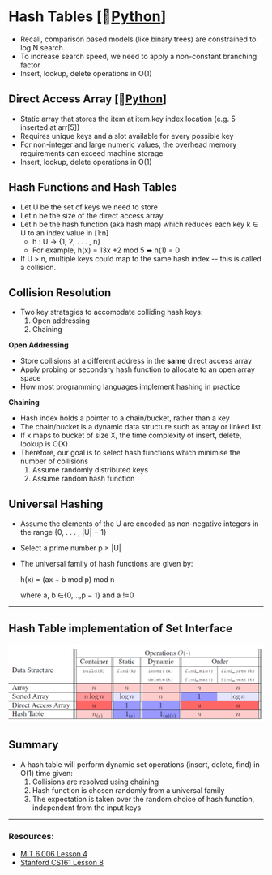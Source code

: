 # Hash Tables [🐍[Python](./py/hash_table.py)]

* Recall, comparison based models (like binary trees) are constrained to log N search.
* To increase search speed, we need to apply a non-constant branching factor
* Insert, lookup, delete operations in O(1)

## Direct Access Array [🐍[Python](./py/direct_access.py)]
* Static array that stores the item at item.key index location (e.g. 5 inserted at arr[5])
* Requires unique keys and a slot available for every possible key
* For non-integer and large numeric values, the overhead memory requirements can exceed machine storage
* Insert, lookup, delete operations in O(1)

## Hash Functions and Hash Tables
* Let U be the set of keys we need to store
* Let n be the size of the direct access array
* Let h be the hash function (aka hash map) which reduces each key k ∈ U to an index value in [1:n]
    * h : U → {1, 2, . . . , n}
    * For example, h(x) = 13x +2 mod 5 ➡ h(1) = 0
* If U > n, multiple keys could map to the same hash index -- this is called a collision. 

## Collision Resolution
* Two key stratagies to accomodate colliding hash keys:
    1. Open addressing
    2. Chaining

**Open Addressing**
* Store collisions at a different address in the **same** direct access array
* Apply probing or secondary hash function to allocate to an open array space
* How most programming languages implement hashing in practice

**Chaining**
* Hash index holds a pointer to a chain/bucket, rather than a key
* The chain/bucket is a dynamic data structure such as array or linked list
* If x maps to bucket of size X, the time complexity of insert, delete, lookup is O(X)
* Therefore, our goal is to select hash functions which minimise the number of collisions
    1. Assume randomly distributed keys
    2. Assume random hash function

## Universal Hashing
* Assume the elements of the U are encoded as non-negative integers in the range {0, . . . , |U| − 1}
* Select a prime number p ≥ |U|
* The universal family of hash functions are given by:

    h(x) = (ax + b mod p) mod n
    
    where a, b ∈{0,...,p − 1} and a !=0

<hr>

## Hash Table implementation of Set Interface

![](./assets/hash.png)

## Summary
* A hash table will perform dynamic set operations (insert, delete, find) in O(1) time given:
    1. Collisions are resolved using chaining
    2. Hash function is chosen randomly from a universal family
    3. The expectation is taken over the random choice of hash function, independent from the input keys

<hr>

### Resources:
* [MIT 6.006 Lesson 4](./notes/MIT6006/04%20Hash%20Tables.pdf)
* [Stanford CS161 Lesson 8](./notes/StanfordCS161/08%20Hashing.pdf)